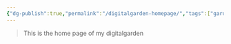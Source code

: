 ```yaml
---
{"dg-publish":true,"permalink":"/digitalgarden-homepage/","tags":["gardenEntry"]}
---
```



> This is the home page of my digitalgarden